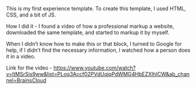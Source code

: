 This is my first experience template.
To create this template, I used HTML, CSS, and a bit of JS.

How I did it - I found a video of how a professional markup a website, downloaded the same template, and started to markup it by myself.

When I didn’t know how to make this or that block, I turned to Google for help, if I didn’t find the necessary information, I watched how a person does it in a video.

Link for the video - https://www.youtube.com/watch?v=ltMSrSis9ww&list=PLoq3Accf02PVdUqjqPdWMG4HbEZXlhICW&ab_channel=BrainsCloud
